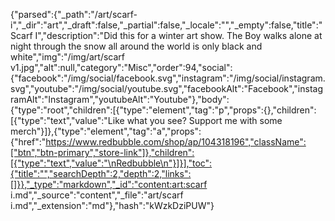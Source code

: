 {"parsed":{"_path":"/art/scarf-i","_dir":"art","_draft":false,"_partial":false,"_locale":"","_empty":false,"title":"Scarf I","description":"Did this for a winter art show. The Boy walks alone at night through the snow all around the world is only black and white","img":"/img/art/scarf v1.jpg","alt":null,"category":"Misc","order":94,"social":{"facebook":"/img/social/facebook.svg","instagram":"/img/social/instagram.svg","youtube":"/img/social/youtube.svg","facebookAlt":"Facebook","instagramAlt":"Instagram","youtubeAlt":"Youtube"},"body":{"type":"root","children":[{"type":"element","tag":"p","props":{},"children":[{"type":"text","value":"Like what you see? Support me with some merch"}]},{"type":"element","tag":"a","props":{"href":"https://www.redbubble.com/shop/ap/104318196","className":["btn","btn-primary","store-link"]},"children":[{"type":"text","value":"\nRedbubble\n"}]}],"toc":{"title":"","searchDepth":2,"depth":2,"links":[]}},"_type":"markdown","_id":"content:art:scarf i.md","_source":"content","_file":"art/scarf i.md","_extension":"md"},"hash":"kWzkDziPUW"}
